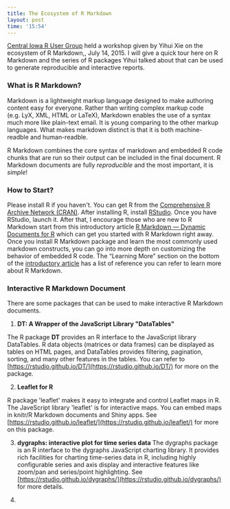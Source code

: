 ```yaml
---
title: The Ecosystem of R Markdown
layout: post
time: '15:54'
---
```


[Central Iowa R User Group](http://www.cirug.com) held a workshop given by Yihui Xie on the ecosystem of R Markdown,, July 14, 2015. I will give a quick tour here on R Markdown and the series of R packages Yihui talked about that can be used to generate reproducible and interactive reports.

### What is R Markdown?

Markdown is a lightweight markup language designed to make authoring content easy for everyone. Rather than writing complex markup code (e.g. LyX, XML,  HTML or LaTeX), Markdown enables the use of a syntax much more like plain-text email.  It is young comparing to the other markup languages. What makes markdown distinct is that it is both machine-readble and human-readble.

R Markdown combines the core syntax of markdown and embedded R code chunks that are run so their output can be included in the final document. R Markdown documents are fully _reproducible_ and the most important, it is _simple_!

### How to Start?

Please install R if you haven't. You can get R from the [Comprehensive R Archive Network (CRAN)](https://cran.r-project.org). After installing R, install [RStudio](https://www.rstudio.com). Once you have RStudio, launch it. After that, I encourage those who are new to R Markdown start from this introductory article [R Markdown — Dynamic Documents for R](http://rmarkdown.rstudio.com) which can get you started with R Markdown right away. Once you install R Markdown package and learn the most commonly used markdown constructs, you can go into more depth on customizing the behavior of embedded R code. The “Learning More” section on the bottom of the [introductory article](http://rmarkdown.rstudio.com) has a list of reference you can refer to learn more about R Markdown. 


### Interactive R Markdown Document
There are some packages that can be used to make interactive R Markdown documents. 

1. **DT: A Wrapper of the JavaScript Library "DataTables"**

The R package **DT** provides an R interface to the JavaScript library DataTables. R data objects (matrices or data frames) can be displayed as tables on HTML pages, and DataTables provides filtering, pagination, sorting, and many other features in the tables. You can refer to [https://rstudio.github.io/DT/](https://rstudio.github.io/DT/) for more on the package.

2. **Leaflet for R**

R package 'leaflet' makes it easy to integrate and control Leaflet maps in R. The JaveScript library 'leaflet' is for interactive maps. You can embed maps in knitr/R Markdown documents and Shiny apps.  See [https://rstudio.github.io/leaflet/](https://rstudio.github.io/leaflet/) for more on this package.

3. **dygraphs: interactive plot for time series data**
The dygraphs package is an R interface to the dygraphs JavaScript charting library. It provides rich facilities for charting time-series data in R, including highly configurable series and axis display and interactive features like zoom/pan and series/point highlighting.
 See [https://rstudio.github.io/dygraphs/](https://rstudio.github.io/dygraphs/) for more details.

4. 
